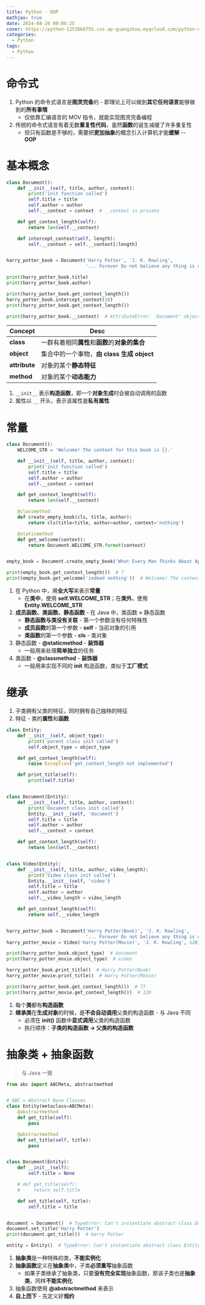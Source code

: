 ```yaml
---
title: Python - OOP
mathjax: true
date: 2024-08-26 00:06:25
cover: https://python-1253868755.cos.ap-guangzhou.myqcloud.com/python-oop.jpeg
categories:
  - Python
tags:
  - Python
---
```


# 命令式

1. Python 的命令式语言是**图灵完备**的 - 即理论上可以做到**其它任何语言**能够做到的**所有事情**
   - 仅依靠汇编语言的 MOV 指令，就能实现图灵完备编程
2. 传统的命令式语言有着无数**重复性代码**，虽然**函数**的诞生减缓了许多重复性
   - 但只有函数是不够的，需要把**更加抽象**的概念引入计算机才能**缓解** -- **OOP**

<!-- more -->

# 基本概念

```python
class Document():
    def __init__(self, title, author, context):
        print('init function called')
        self.title = title
        self.author = author
        self.__context = context  # __context is private

    def get_context_length(self):
        return len(self.__context)

    def intercept_context(self, length):
        self.__context = self.__context[:length]


harry_potter_book = Document('Harry Potter', 'J. K. Rowling',
                             '... Forever Do not believe any thing is capable of thinking independently ...')

print(harry_potter_book.title)
print(harry_potter_book.author)

print(harry_potter_book.get_context_length())
harry_potter_book.intercept_context(10)
print(harry_potter_book.get_context_length())

print(harry_potter_book.__context)  # AttributeError: 'Document' object has no attribute '__context'
```

| Concept       | Desc                                           |
| ------------- | ---------------------------------------------- |
| **class**     | 一群有着相同**属性**和**函数**的**对象的集合** |
| **object**    | 集合中的一个事物，**由 class 生成 object**     |
| **attribute** | 对象的某个**静态特征**                         |
| **method**    | 对象的某个**动态能力**                         |

1. `__init__` 表示**构造函数**，即一个**对象生成**时会被自动调用的函数
2. 属性以 `__` 开头，表示该属性是**私有属性**

# 常量

```python
class Document():
    WELCOME_STR = 'Welcome! The context for this book is {}.'

    def __init__(self, title, author, context):
        print('init function called')
        self.title = title
        self.author = author
        self.__context = context

    def get_context_length(self):
        return len(self.__context)

    @classmethod
    def create_empty_book(cls, title, author):
        return cls(title=title, author=author, context='nothing')

    @staticmethod
    def get_welcome(context):
        return Document.WELCOME_STR.format(context)


empty_book = Document.create_empty_book('What Every Man Thinks About Apart from Sex', 'Professor Sheridan Simove')

print(empty_book.get_context_length())  # 7
print(empty_book.get_welcome('indeed nothing'))  # Welcome! The context for this book is indeed nothing.
```

1. 在 Python 中，用**全大写**来表示**常量**
   - 在**类中**，使用 **self.WELCOME_STR**；在**类外**，使用 **Entity.WELCOME_STR**
2. **成员函数、类函数、静态函数** - 在 Java 中，类函数 ≈ 静态函数
   - **静态函数与类没有关联** - 第一个参数没有任何特殊性
   - **成员函数**的第一个参数 - **self** - 当前对象的引用
   - **类函数**的第一个参数 - **cls** - 类对象
3. 静态函数 - **@staticmethod** - **装饰器**
   - 一般用来处理**简单独立**的任务
4. 类函数 - **@classmethod**  - **装饰器**
   - 一般用来实现不同的 **init** 构造函数，类似于**工厂模式**

# 继承

1. 子类拥有父类的特征，同时拥有自己独特的特征
2. 特征 - 类的**属性**和**函数**

```python
class Entity:
    def __init__(self, object_type):
        print('parent class init called')
        self.object_type = object_type

    def get_context_length(self):
        raise Exception('get_context_length not implemented')

    def print_title(self):
        print(self.title)


class Document(Entity):
    def __init__(self, title, author, context):
        print('Document class init called')
        Entity.__init__(self, 'document')
        self.title = title
        self.author = author
        self.__context = context

    def get_context_length(self):
        return len(self.__context)


class Video(Entity):
    def __init__(self, title, author, video_length):
        print('Video class init called')
        Entity.__init__(self, 'video')
        self.title = title
        self.author = author
        self.__video_length = video_length

    def get_context_length(self):
        return self.__video_length


harry_potter_book = Document('Harry Potter(Book)', 'J. K. Rowling',
                             '... Forever Do not believe any thing is capable of thinking independently ...')
harry_potter_movie = Video('Harry Potter(Movie)', 'J. K. Rowling', 120)

print(harry_potter_book.object_type)  # document
print(harry_potter_movie.object_type)  # video

harry_potter_book.print_title()  # Harry Potter(Book)
harry_potter_movie.print_title()  # Harry Potter(Movie)

print(harry_potter_book.get_context_length())  # 77
print(harry_potter_movie.get_context_length())  # 120
```

1. 每个**类**都有**构造函数**
2. **继承类**在**生成对象**的时候，是**不会自动调用**父类的构造函数 - 与 Java 不同
   - 必须在 **init()** 函数中**显式调用**父类的构造函数
   - 执行顺序：**子类的构造函数 -> 父类的构造函数**

# 抽象类 + 抽象函数

> 与 Java 一致

```python
from abc import ABCMeta, abstractmethod


# ABC = Abstract Base Classes
class Entity(metaclass=ABCMeta):
    @abstractmethod
    def get_title(self):
        pass

    @abstractmethod
    def set_title(self, title):
        pass


class Document(Entity):
    def __init__(self):
        self.title = None

    # def get_title(self):
    #     return self.title

    def set_title(self, title):
        self.title = title


document = Document()  # TypeError: Can't instantiate abstract class Document with abstract methods get_title
document.set_title('Harry Potter')
print(document.get_title())  # Harry Potter

entity = Entity()  # TypeError: Can't instantiate abstract class Entity with abstract methods get_title, set_title
```

1. **抽象类**是一种特殊的类，**不能实例化**
2. **抽象函数**定义在**抽象类**中，子类**必须重写**抽象函数
   - 如果子类继承了抽象类，只要**没有完全实现**抽象函数，那该子类也是**抽象类**，同样**不能实例化**
3. 抽象函数使用 **@abstractmethod** 来表示
4. **自上而下** - 先定义好**规约**
